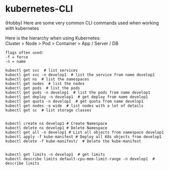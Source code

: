 # kubernetes-CLI
(Hobby) Here are some very common CLI commands used when working with kubernetes 

Here is the hierarchy when using Kubernetes:  
Cluster > Node > Pod > Container > App / Server / DB  

```
flags often used:  
-f = force  
-n = name  

kubectl get svc  # list services  
kubectl get svc -n develop1  # list the service from name develop1
kubectl get ns  # list the namespaces  
kubectl get nodes  # list the nodes  
kubectl get pods  # list the pods  
kubectl get pods -n develop1  # list the pods from name develop1 
kubectl get deploy -n develop1  # get deploy from name develop1  
kubectl get quota -n develop1  # get quota from name develop1  
kubectl get nodes -o wide  # list nodes with a lot of details   
kubectl get sc  # list storage classes  


kubectl create ns develop1 # Create Namespace  
kubectl delete ns develop1 # Delete Namespace  
kubectl get all -n develop1 # List all objects from namespace develop1  
kubectl apply -f kube-manifest # Deploy all K8s objects from develop1  
kubectl delete -f kube-manifest/  # Delete the kube-manifest  


kubectl get limits -n develop1  # get limits  
kubectl describe limits default-cpu-mem-limit-range -n develop1  # describe limits  
```
